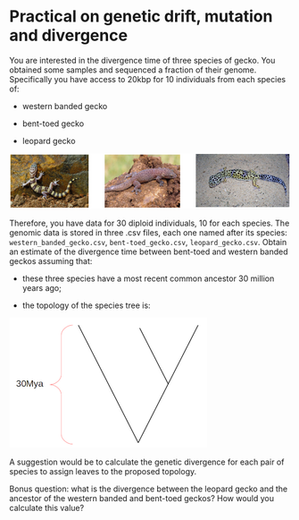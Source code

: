 
# Practical on genetic drift, mutation and divergence

You are interested in the divergence time of three species of gecko. 
You obtained some samples and sequenced a fraction of their genome.
Specifically you have access to 20kbp for 10 individuals from each species of:

* western banded gecko

* bent-toed gecko

* leopard gecko

![geckos](geckos.png)

Therefore, you have data for 30 diploid individuals, 10 for each species.
The genomic data is stored in three .csv files, each one named after its species: `western_banded_gecko.csv`, `bent-toed_gecko.csv`, `leopard_gecko.csv`. 
Obtain an estimate of the divergence time between bent-toed and western banded geckos assuming that:

* these three species have a most recent common ancestor 30 million years ago;

* the topology of the species tree is:

![tree](tree.png)

A suggestion would be to calculate the genetic divergence for each pair of species to assign leaves to the proposed topology.

Bonus question: what is the divergence between the leopard gecko and the ancestor of the western banded and bent-toed geckos?
How would you calculate this value?






